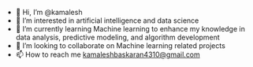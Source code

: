 - 👋 Hi, I’m @kamalesh
- 👀 I’m interested in artificial intelligence and data science
- 🌱 I’m currently learning Machine learning to enhance my knowledge in data analysis, predictive modeling, and algorithm development
- 💞️ I’m looking to collaborate on Machine learning related projects 
- 📫 How to reach me kamaleshbaskaran4310@gmail.com

<!---
kamaleshkio/kamaleshkio is a ✨ special ✨ repository because its `README.md` (this file) appears on your GitHub profile.
You can click the Preview link to take a look at your changes.
--->
